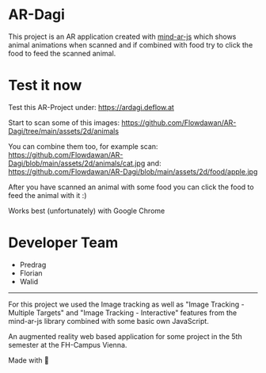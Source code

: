 # AR-Dagi
This project is an AR application created with [mind-ar-js](https://github.com/hiukim/mind-ar-js) which shows animal animations when scanned and if combined with food try to click the food to feed the scanned animal.

# Test it now

Test this AR-Project under: https://ardagi.deflow.at 

Start to scan some of this images: 
https://github.com/Flowdawan/AR-Dagi/tree/main/assets/2d/animals

You can combine them too, for example scan:
https://github.com/Flowdawan/AR-Dagi/blob/main/assets/2d/animals/cat.jpg
and:
https://github.com/Flowdawan/AR-Dagi/blob/main/assets/2d/food/apple.jpg

After you have scanned an animal with some food you can click the food to feed the animal with it :)

Works best (unfortunately) with Google Chrome

# Developer Team

- Predrag
- Florian
- Walid

- - -

For this project we used the Image tracking as well as "Image Tracking - Multiple Targets" and "Image Tracking - Interactive" features from the mind-ar-js library combined with some basic own JavaScript.

An augmented reality web based application for some project in the 5th semester at the FH-Campus Vienna.

Made with 🍻